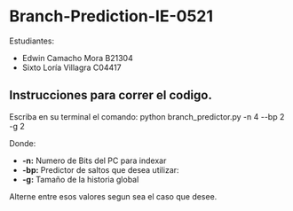 # Branch-Prediction-IE-0521

Estudiantes: 
- Edwin Camacho Mora B21304
- Sixto Loría Villagra C04417

## Instrucciones para correr el codigo.

Escriba en su terminal el comando: python branch_predictor.py -n 4 --bp 2 -g 2

Donde:
- **-n:** Numero de Bits del PC para indexar
- **-bp:** Predictor de saltos que desea utilizar:
- **-g:** Tamaño de la historia global

Alterne entre esos valores segun sea el caso que desee.
